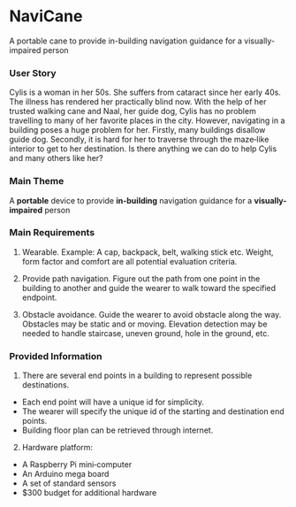 NaviCane
========

A portable cane to provide in-building navigation guidance for a visually-impaired person

### User Story

Cylis is a woman in her 50s. She suffers from cataract since her
early 40s. The illness has rendered her practically blind now. With the help of her trusted
walking cane and Naal, her guide dog, Cylis has no problem travelling to many of her
favorite places in the city. However, navigating in a building poses a huge problem for her.
Firstly, many buildings disallow guide dog. Secondly, it is hard for her to traverse through
the maze‐like interior to get to her destination. Is there anything we can do to help Cylis and
many others like her?


### Main Theme

A __portable__ device to provide **__in-building__** navigation guidance for a __visually-impaired__ person


### Main Requirements

1. Wearable. Example: A cap, backpack, belt, walking stick etc. Weight, form factor and
comfort are all potential evaluation criteria.

2. Provide path navigation. Figure out the path from one point in the building to
another and guide the wearer to walk toward the specified endpoint.

3. Obstacle avoidance. Guide the wearer to avoid obstacle along the way. Obstacles
may be static and or moving. Elevation detection may be needed to handle staircase,
uneven ground, hole in the ground, etc.


### Provided Information

1. There are several end points in a building to represent possible destinations.
  * Each end point will have a unique id for simplicity.
  * The wearer will specify the unique id of the starting and destination end points.
  * Building floor plan can be retrieved through internet.

2. Hardware platform:
  * A Raspberry Pi mini‐computer
  * An Arduino mega board
  * A set of standard sensors
  * $300 budget for additional hardware

